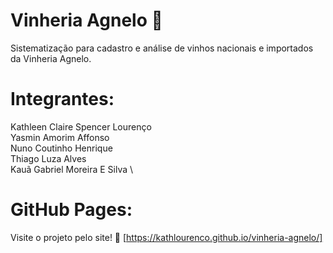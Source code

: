 # Vinheria Agnelo 🍷 
Sistematização para cadastro e análise de vinhos nacionais e importados da Vinheria Agnelo.

# Integrantes:
 Kathleen Claire Spencer Lourenço  \
 Yasmin Amorim Affonso  \
 Nuno Coutinho Henrique  \
 Thiago Luza Alves  \
 Kauã Gabriel Moreira E Silva  \

# GitHub Pages:
Visite o projeto pelo site! 
🔗 [https://kathlourenco.github.io/vinheria-agnelo/] 
